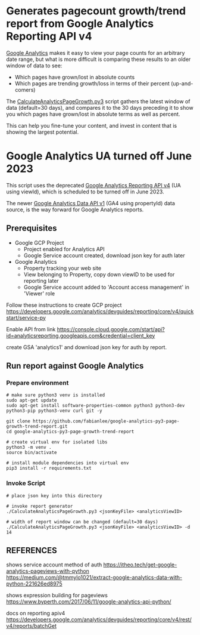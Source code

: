 # Generates pagecount growth/trend report from Google Analytics Reporting API v4

[Google Analytics](https://analytics.google.com/) makes it easy to view your page counts for an arbitrary date range, but what is more difficult is comparing these results to an older window of data to see:

* Which pages have grown/lost in absolute counts
* Which pages are trending growth/loss in terms of their percent (up-and-comers)

The [CalculateAnalyticsPageGrowth.py3](CalculateAnalyticsPageGrowth.py3) script gathers the latest window of data (default=30 days), and compares it to the 30 days preceding it to show you which pages have grown/lost in absolute terms as well as percent.

This can help you fine-tune your content, and invest in content that is showing the largest potential.

# Google Analytics UA turned off June 2023

This script uses the deprecated [Google Analytics Reporting API v4](https://developers.google.com/analytics/devguides/reporting/core/v4) (UA using viewId), which is scheduled to be turned off in June 2023.

The newer [Google Analytics Data API v1](https://developers.google.com/analytics/devguides/reporting/data/v1) (GA4 using propertyId) data source, is the way forward for Google Analytics reports.


## Prerequisites

* Google GCP Project
  * Project enabled for Analytics API
  * Google Service account created, download json key for auth later
* Google Analytics
  * Property tracking your web site
  * View belonging to Property, copy down viewID to be used for reporting later
  * Google Service account added to 'Account access management' in 'Viewer' role


Follow these instructions to create GCP project
https://developers.google.com/analytics/devguides/reporting/core/v4/quickstart/service-py

Enable API from link
https://console.cloud.google.com/start/api?id=analyticsreporting.googleapis.com&credential=client_key

create GSA 'analytics1' and download json key for auth by report.

## Run report against Google Analytics

### Prepare environment

```
# make sure python3 venv is installed
sudo apt-get update
sudo apt-get install software-properties-common python3 python3-dev python3-pip python3-venv curl git -y

git clone https://github.com/fabianlee/google-analytics-py3-page-growth-trend-report.git
cd google-analytics-py3-page-growth-trend-report

# create virtual env for isolated libs
python3 -m venv .
source bin/activate

# install module dependencies into virtual env
pip3 install -r requirements.txt
```

### Invoke Script

```
# place json key into this directory

# invoke report generator
./CalculateAnalyticsPageGrowth.py3 <jsonKeyFile> <analyticsViewID>

# width of report window can be changed (default=30 days)
./CalculateAnalyticsPageGrowth.py3 <jsonKeyFile> <analyticsViewID> -d 14
```



## REFERENCES

shows service account method of auth
https://itheo.tech/get-google-analytics-pageviews-with-python
https://medium.com/@tmmylo1021/extract-google-analytics-data-with-python-221626ed8975

shows expression building for pageviews
https://www.byperth.com/2017/06/11/google-analytics-api-python/

docs on reporting apiv4
https://developers.google.com/analytics/devguides/reporting/core/v4/rest/v4/reports/batchGet
